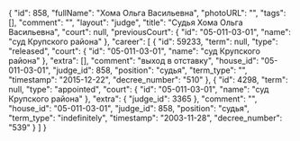 {
    "id": 858,
    "fullName": "Хома Ольга Васильевна",
    "photoURL": "",
    "tags": [],
    "comment": "",
    "layout": "judge",
    "title": "Судья Хома Ольга Васильевна",
    "court": null,
    "previousCourt": {
        "id": "05-011-03-01",
        "name": "суд Крупского района"
    },
    "career": [
        {
            "id": 59233,
            "term": null,
            "type": "released",
            "court": {
                "id": "05-011-03-01",
                "name": "суд Крупского района"
            },
            "extra": [],
            "comment": "выход в отставку",
            "house_id": "05-011-03-01",
            "judge_id": 858,
            "position": "судья",
            "term_type": "",
            "timestamp": "2015-12-22",
            "decree_number": "510"
        },
        {
            "id": 4298,
            "term": null,
            "type": "appointed",
            "court": {
                "id": "05-011-03-01",
                "name": "суд Крупского района"
            },
            "extra": {
                "judge_id": 3365
            },
            "comment": "",
            "house_id": "05-011-03-01",
            "judge_id": 858,
            "position": "судья",
            "term_type": "indefinitely",
            "timestamp": "2003-11-28",
            "decree_number": "539"
        }
    ]
}